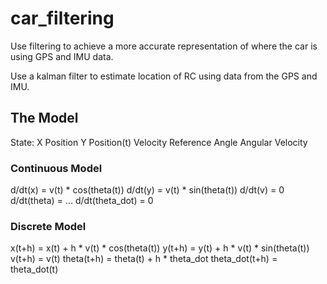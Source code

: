 # car_filtering
Use filtering to achieve a more accurate representation of where the car is using GPS and IMU data. 

Use a kalman filter to estimate location of RC using data from the GPS and IMU. 

## The Model
State: X Position
       Y Position(t)
       Velocity
       Reference Angle
       Angular Velocity
       
### Continuous Model
d/dt(x) = v(t) * cos(theta(t))
d/dt(y) = v(t) * sin(theta(t))
d/dt(v) = 0
d/dt(theta) = ...
d/dt(theta_dot) = 0

### Discrete Model
x(t+h) = x(t) + h * v(t) * cos(theta(t))
y(t+h) = y(t) + h * v(t) * sin(theta(t))
v(t+h) = v(t)
theta(t+h) = theta(t) + h * theta_dot
theta_dot(t+h) = theta_dot(t)

